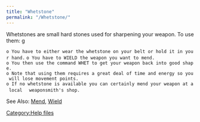 ```yaml
---
title: "Whetstone"
permalink: "/Whetstone/"
---
```


Whetstones are small hard stones used for sharpening your weapon. To use
them: <nowiki>g

`o You have to either wear the whetstone on your belt or hold it in your hand.`
`o You have to WIELD the weapon you want to mend.`
`o You then use the command WHET to get your weapon back into good shape.`
`o Note that using them requires a great deal of time and energy so you will lose movement points.`
`o If no whetstone is available you can certainly mend your weapon at a local`
`  weaponsmith's shop.`

</pre>

See Also: [Mend](Mend "wikilink"), [Wield](Wield "wikilink")

[Category:Help files](Category:Help_files "wikilink")